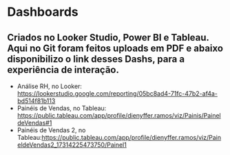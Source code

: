 # Dashboards
## Criados no Looker Studio, Power BI e Tableau. Aqui no **Git** foram feitos uploads em PDF e abaixo disponibilizo o link desses Dashs, para a experiência de interação.

* Análise RH, no Looker: https://lookerstudio.google.com/reporting/05bc8ad4-71fc-47b2-af4a-bd514f81b113
* Painéis de Vendas, no Tableau: https://public.tableau.com/app/profile/dienyffer.ramos/viz/Painis/PaineldeVendas#1
* Painéis de Vendas 2, no Tableau:https://public.tableau.com/app/profile/dienyffer.ramos/viz/PaineldeVendas2_17314225473750/Painel1

